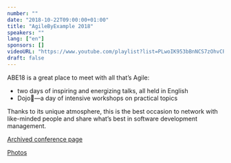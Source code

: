 ```yaml
---
number: ""
date: "2018-10-22T09:00:00+01:00"
title: "AgileByExample 2018"
speakers: ""
lang: ["en"]
sponsors: []
videoURL: "https://www.youtube.com/playlist?list=PLwoIK953bBnNCS7zOhvCP3OJww7HYtutK"
draft: false
---
```


ABE18 is a great place to meet with all that’s Agile:

  * two days of inspiring and energizing talks, all held in English
  * Dojo—a day of intensive workshops on practical topics

Thanks to its unique atmosphere, this is the best occasion to network with like-minded people and share what’s best in software development management.

<a href="https://web.archive.org/web/20181104145356/https://agilebyexample.com/" target="_blank">Archived conference page</a>

<a href="https://www.flickr.com/photos/agilebyexample/albums" target="_blank">Photos</a>

